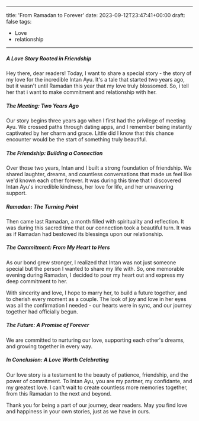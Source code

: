 
---
title: 'From Ramadan to Forever'
date: 2023-09-12T23:47:41+00:00
draft: false
tags:
  - Love
  - relationship
---

##### A Love Story Rooted in Friendship

Hey there, dear readers! Today, I want to share a special story - the story of my love for the incredible Intan Ayu. It's a tale that started two years ago, but it wasn't until Ramadan this year that my love truly blossomed. So, i tell her that i want to make commitment and relationship with her.

##### The Meeting: Two Years Ago

Our story begins three years ago when I first had the privilege of meeting Ayu. We crossed paths through dating apps, and I remember being instantly captivated by her charm and grace. Little did I know that this chance encounter would be the start of something truly beautiful.

##### The Friendship: Building a Connection

Over those two years, Intan and I built a strong foundation of friendship. We shared laughter, dreams, and countless conversations that made us feel like we'd known each other forever. It was during this time that I discovered Intan Ayu's incredible kindness, her love for life, and her unwavering support.

##### Ramadan: The Turning Point

Then came last Ramadan, a month filled with spirituality and reflection. It was during this sacred time that our connection took a beautiful turn. It was as if Ramadan had bestowed its blessings upon our relationship.

##### The Commitment: From My Heart to Hers

As our bond grew stronger, I realized that Intan was not just someone special but the person I wanted to share my life with. So, one memorable evening during Ramadan, I decided to pour my heart out and express my deep commitment to her.

With sincerity and love, I hope to marry her, to build a future together, and to cherish every moment as a couple. The look of joy and love in her eyes was all the confirmation I needed - our hearts were in sync, and our journey together had officially begun.

##### The Future: A Promise of Forever

We are committed to nurturing our love, supporting each other's dreams, and growing together in every way.

##### In Conclusion: A Love Worth Celebrating

Our love story is a testament to the beauty of patience, friendship, and the power of commitment. 
To Intan Ayu, you are my partner, my confidante, and my greatest love. I can't wait to create countless more memories together, from this Ramadan to the next and beyond.

Thank you for being a part of our journey, dear readers. May you find love and happiness in your own stories, just as we have in ours.